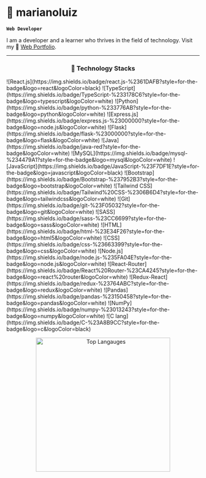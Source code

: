 # 👾 marianoluiz 

**`Web Developer`**

I am a developer and a learner who thrives in the field of technology. Visit my 📌 [Web Portfolio](https://luiz-webfolio.vercel.app/).

---

<h3 align="center">🤖 Technology Stacks</h3>
![React.js](https://img.shields.io/badge/react.js-%2361DAFB?style=for-the-badge&logo=react&logoColor=black)
![TypeScript](https://img.shields.io/badge/TypeScript-%233178C6?style=for-the-badge&logo=typescript&logoColor=white)
![Python](https://img.shields.io/badge/python-%233776AB?style=for-the-badge&logo=python&logoColor=white)
![Express.js](https://img.shields.io/badge/express.js-%23000000?style=for-the-badge&logo=node.js&logoColor=white)
![Flask](https://img.shields.io/badge/flask-%23000000?style=for-the-badge&logo=flask&logoColor=white)
![Java](https://img.shields.io/badge/java-red?style=for-the-badge&logoColor=white)
![MySQL](https://img.shields.io/badge/mysql-%234479A1?style=for-the-badge&logo=mysql&logoColor=white)
![JavaScript](https://img.shields.io/badge/JavaScript-%23F7DF1E?style=for-the-badge&logo=javascript&logoColor=black)
![Bootstrap](https://img.shields.io/badge/Bootstrap-%237952B3?style=for-the-badge&logo=bootstrap&logoColor=white)
![Tailwind CSS](https://img.shields.io/badge/Tailwind%20CSS-%2306B6D4?style=for-the-badge&logo=tailwindcss&logoColor=white)
![Git](https://img.shields.io/badge/git-%23F05032?style=for-the-badge&logo=git&logoColor=white)
![SASS](https://img.shields.io/badge/sass-%23CC6699?style=for-the-badge&logo=sass&logoColor=white)
![HTML](https://img.shields.io/badge/html-%23E34F26?style=for-the-badge&logo=html5&logoColor=white)
![CSS](https://img.shields.io/badge/css-%23663399?style=for-the-badge&logo=css&logoColor=white)
![Node.js](https://img.shields.io/badge/node.js-%235FA04E?style=for-the-badge&logo=node.js&logoColor=white)
![React-Router](https://img.shields.io/badge/React%20Router-%23CA4245?style=for-the-badge&logo=react%20router&logoColor=white)
![Redux-React](https://img.shields.io/badge/redux-%23764ABC?style=for-the-badge&logo=redux&logoColor=white)
![Pandas](https://img.shields.io/badge/pandas-%23150458?style=for-the-badge&logo=pandas&logoColor=white)
![NumPy](https://img.shields.io/badge/numpy-%23013243?style=for-the-badge&logo=numpy&logoColor=white)
![C lang](https://img.shields.io/badge/C-%23A8B9CC?style=for-the-badge&logo=c&logoColor=black)

<br/>
<p align="center">
  <img 
    src="https://github-readme-stats.vercel.app/api/top-langs/?username=marianoluiz&layout=compact&show_icons=true&theme=transparent" 
    width="350" 
    alt="Top Langauges"
  />
</p>
